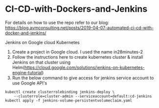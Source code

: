 # CI-CD-with-Dockers-and-Jenkins

For details on how to use the repo refer to our blog: https://blog.avmconsulting.net/posts/2019-04-07-automated-ci-cd-with-docker-and-jenkins/

Jenkins on Google cloud Kubernetes

1. Create a project in Google cloud. I used the name in28minutes-2
2. Follow the instructions here to create kubernetes cluster & install Jenkins on that cluster using Helm(https://cloud.google.com/solutions/jenkins-on-kubernetes-engine-tutorial)
3. Run the below command to give access for jenkins service account to use Google API's
```
kubectl create clusterrolebinding jenkins-deploy \
    --clusterrole=cluster-admin --serviceaccount=default:cd-jenkins
kubectl apply -f jenkins-volume-persistentvolumeclaim.yaml
```



